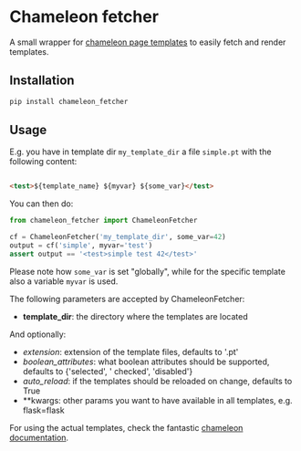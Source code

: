 # Chameleon fetcher

A small wrapper for [chameleon page templates](https://github.com/malthe/chameleon) to easily fetch and render templates.

## Installation

```bash
pip install chameleon_fetcher
```

## Usage

E.g. you have in template dir `my_template_dir` a file `simple.pt` with
the following content:

```html

<test>${template_name} ${myvar} ${some_var}</test>
```

You can then do:

```python
from chameleon_fetcher import ChameleonFetcher

cf = ChameleonFetcher('my_template_dir', some_var=42)
output = cf('simple', myvar='test')
assert output == '<test>simple test 42</test>'
```

Please note how `some_var` is set "globally", while for the specific template also a
variable `myvar` is used.

The following parameters are accepted by ChameleonFetcher:

- **template_dir**: the directory where the templates are located

And optionally:

- _extension_: extension of the template files, defaults to '.pt'
- _boolean_attributes_: what boolean attributes should be supported, defaults to {'selected', '
  checked', 'disabled'}
- _auto_reload_: if the templates should be reloaded on change, defaults to True
- **kwargs: other params you want to have available in all templates, e.g. flask=flask

For using the actual templates, check the fantastic [chameleon documentation](https://chameleon.readthedocs.io/en/latest/).